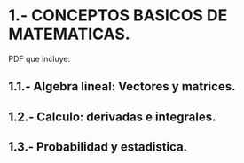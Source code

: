 # 1.- CONCEPTOS BASICOS DE MATEMATICAS.
PDF que incluye:
## 1.1.- Algebra lineal: Vectores y matrices.
## 1.2.- Calculo: derivadas e integrales.
## 1.3.- Probabilidad y estadistica.
